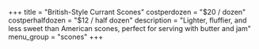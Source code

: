 +++
title = "British-Style Currant Scones"
costperdozen = "$20 / dozen"
costperhalfdozen = "$12 / half dozen"
description = "Lighter, fluffier, and less sweet than American scones, perfect for serving with butter and jam"
menu_group = "scones"
+++
